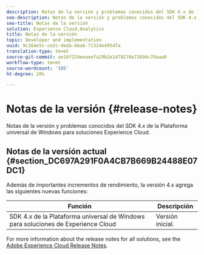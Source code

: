 ```yaml
---
description: Notas de la versión y problemas conocidos del SDK 4.x de la Plataforma universal de Windows para soluciones Experience Cloud.
seo-description: Notas de la versión y problemas conocidos del SDK 4.x de la Plataforma universal de Windows para soluciones Experience Cloud.
seo-title: Notas de la versión
solution: Experience Cloud,Analytics
title: Notas de la versión
topic: Developer and implementation
uuid: 9c164e5c-ce2c-4eda-bba6-71324e4954fa
translation-type: tm+mt
source-git-commit: ae16f224eeaeefa29b2e1479270a72694c79aaa0
workflow-type: tm+mt
source-wordcount: '105'
ht-degree: 28%

---
```



# Notas de la versión {#release-notes}

Notas de la versión y problemas conocidos del SDK 4.x de la Plataforma universal de Windows para soluciones Experience Cloud.

## Notas de la versión actual {#section_DC697A291F0A4CB7B669B24488E07DC1}

Además de importantes incrementos de rendimiento, la versión 4.x agrega las siguientes nuevas funciones:

| Función | Descripción |
|--- |--- |
| SDK 4.x de la Plataforma universal de Windows para soluciones de Experience Cloud | Versión inicial. |


For more information about the release notes for all solutions, see the [Adobe Experience Cloud Release Notes](https://docs.adobe.com/content/help/es-ES/release-notes/experience-cloud/current.html).
